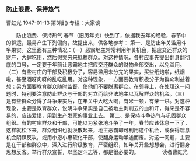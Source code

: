 ### 防止浪费、保持热气
曹虹光
1947-01-13
第3版()
专栏：大家谈

　　防止浪费、保持热气
    春节（旧历年关）快到了，依据我去年的经验，春节中的群运，最易产生下列偏向，故提出来，供各地参考：
    第一、是防止年关滥用斗争果实。这里面有三种情况：（一）恶霸地主常常利用年关机会，把应交还群众的财产，大肆吃用，然后假哭穷来抵赖群众。对这种情况，各村应事先提出翻身翻彻底的口号，一定要于年前让恶霸地主把应交还群众的财物全部交出，以免滥用。（二）有些村庄的干部及积极分子，容易滥用未分完的果实，买些纸炮啦，纸烟啦，甚至酒呀肉呀的乱吃乱用。对这种现象，一方面要教育积极分子为群众利益着想；另方面要教育群众随时监督，使他们不要脱离群众。在领导上，在处理这一问题时，特别要注意防止群众与干部的对立而给非法地主以瓦解群众的机会。（三）是有些群众分得了斗争果实后，在年关中大吃大喝，有米一顿，有柴一烘。对这种现象，主要是教育群众，说明斗争果实是自己被地主剥削去的血和汗，得来是不容易的，应该爱惜，用到生产发家的事业上去。
    第二、是保持斗争热气与巩固群众组织。有的村庄群众和干部，可能以为紧张地斗争了一年，春节应该休息一下了，这样就松下来，群众组织也就涣散起来，地主恶霸即可利用这个机会，或获得喘息机会阴谋反攻，或用小恩小惠软化干部，使翻身运动半途而废。对这一问题，主要是在干部和群众中，深入进行阶级教育，严密组织，如年关开些想想会，进行翻身思想反省。举行群众宣誓，以坚定斗志等，都是很必要的。
　　　　        读者曹虹光
